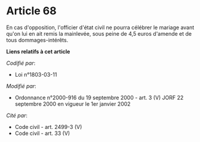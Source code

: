 # Article 68

En cas d'opposition, l'officier d'état civil ne pourra célébrer le mariage avant qu'on lui en ait remis la mainlevée, sous
peine de 4,5 euros d'amende et de tous dommages-intérêts.

**Liens relatifs à cet article**

_Codifié par_:

  - Loi n°1803-03-11

_Modifié par_:

  - Ordonnance n°2000-916 du 19 septembre 2000 - art. 3 (V) JORF 22 septembre 2000 en vigueur le 1er janvier 2002

_Cité par_:

  - Code civil - art. 2499-3 (V)
  - Code civil - art. 33 (V)
